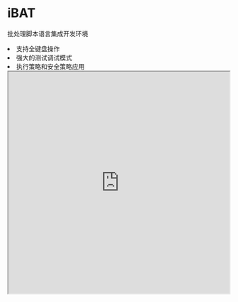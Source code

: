 # iBAT
批处理脚本语言集成开发环境

<li>支持全键盘操作</li>
<li>强大的测试调试模式</li>
<li>执行策略和安全策略应用</li>

<iframe height=500 width=500 src="https://codeeer.com/ibat/img/groupcode.gif">

#### 主页地址
https://codeeer.com/ibat/
